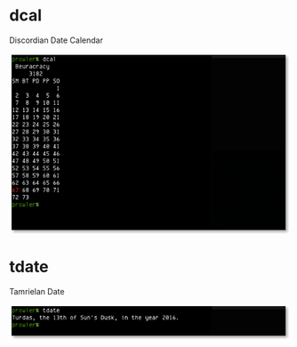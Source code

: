 # dcal
Discordian Date Calendar

![Example](demo/dcal.png)

# tdate
Tamrielan Date

![Example](demo/tdate.png)
